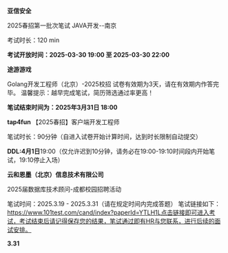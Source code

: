 



**亚信安全**

2025春招第一批次笔试 JAVA开发--南京

考试时长：120 min

**考试开放时间：2025-03-30 19:00 至 2025-03-30 22:00** 



**途游游戏**

Golang开发工程师（北京）-2025校招
试卷有效期为3天，请在有效期内作答完毕。     温馨提示：越早完成笔试，简历筛选通过率更高！

**笔试结束时间为：2025年3月31日 18:00**



**tap4fun**
 【2025春招】客户端开发工程师 

笔试时长：90分钟（自进入试卷开始计算时间，达到时长限制自动提交）    

**DDL:4月1日**19:00（仅允许迟到10分钟，请务必在19:00-19:10时间段内开始笔试，19:10停止入场）





**云和恩墨（北京）信息技术有限公司**

2025届数据库技术顾问-成都校园招聘活动

笔试时间：2025.3.19 - 2025.3.31（请在规定时间内完成答题） 笔试链接如下： https://www.101test.com/cand/index?paperId=YTLH1L点击链接即可进入考试，考试结束后请记得保存您的结果，笔试通过即有HR与您联系，进行后续的面试安排。

**3.31**